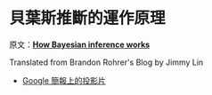 # 貝葉斯推斷的運作原理

原文：[**How Bayesian inference works**](http://brohrer.github.io/how_bayesian_inference_works.html)

Translated from Brandon Rohrer's Blog by Jimmy Lin

* [Google 簡報上的投影片](https://docs.google.com/presentation/d/1325yenZP_VdHoVj-tU0AnbQUxFwb8Fl1VdyAAUxEzfg/edit?usp=sharing)



